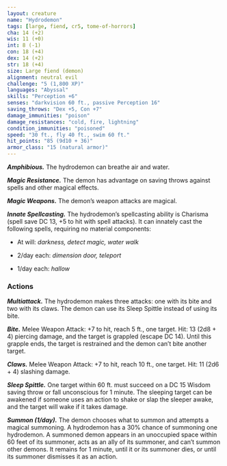 ```yaml
---
layout: creature
name: "Hydrodemon"
tags: [large, fiend, cr5, tome-of-horrors]
cha: 14 (+2)
wis: 11 (+0)
int: 8 (-1)
con: 18 (+4)
dex: 14 (+2)
str: 18 (+4)
size: Large fiend (demon)
alignment: neutral evil
challenge: "5 (1,800 XP)"
languages: "Abyssal"
skills: "Perception +6"
senses: "darkvision 60 ft., passive Perception 16"
saving_throws: "Dex +5, Con +7"
damage_immunities: "poison"
damage_resistances: "cold, fire, lightning"
condition_immunities: "poisoned"
speed: "30 ft., fly 40 ft., swim 60 ft."
hit_points: "85 (9d10 + 36)"
armor_class: "15 (natural armor)"
---
```


***Amphibious.*** The hydrodemon can breathe air and water.

***Magic Resistance.*** The demon has advantage on saving throws against
spells and other magical effects.

***Magic Weapons.*** The demon’s weapon attacks are magical.

***Innate Spellcasting.*** The hydrodemon’s spellcasting ability is Charisma
(spell save DC 13, +5 to hit with spell attacks). It can innately cast the
following spells, requiring no material components:

* At will: <i>darkness, detect magic, water walk</i>

* 2/day each: <i>dimension door, teleport</i>

* 1/day each: <i>hallow</i>

### Actions

***Multiattack.*** The hydrodemon makes three attacks: one with its bite
and two with its claws. The demon can use its Sleep Spittle instead of
using its bite.

***Bite.*** Melee Weapon Attack: +7 to hit, reach 5 ft., one target. Hit: 13
(2d8 + 4) piercing damage, and the target is grappled (escape DC 14).
Until this grapple ends, the target is restrained and the demon can’t bite
another target.

***Claws.*** Melee Weapon Attack: +7 to hit, reach 10 ft., one target. Hit: 11
(2d6 + 4) slashing damage.

***Sleep Spittle.*** One target within 60 ft. must succeed on a DC 15 Wisdom
saving throw or fall unconscious for 1 minute. The sleeping target can be
awakened if someone uses an action to shake or slap the sleeper awake,
and the target will wake if it takes damage.

***Summon (1/day).*** The demon chooses what to summon and attempts a
magical summoning.
A hydrodemon has a 30% chance of summoning one hydrodemon.
A summoned demon appears in an unoccupied space within 60 feet of
its summoner, acts as an ally of its summoner, and can’t summon other
demons. It remains for 1 minute, until it or its summoner dies, or until its
summoner dismisses it as an action.
